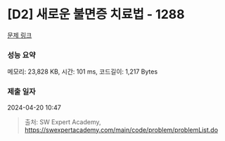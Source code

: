 # [D2] 새로운 불면증 치료법 - 1288 

[문제 링크](https://swexpertacademy.com/main/code/problem/problemDetail.do?contestProbId=AV18_yw6I9MCFAZN) 

### 성능 요약

메모리: 23,828 KB, 시간: 101 ms, 코드길이: 1,217 Bytes

### 제출 일자

2024-04-20 10:47



> 출처: SW Expert Academy, https://swexpertacademy.com/main/code/problem/problemList.do